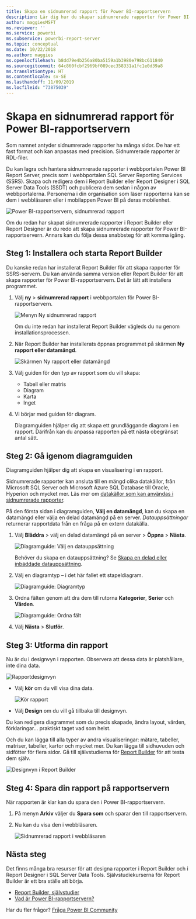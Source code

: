 ```yaml
---
title: Skapa en sidnumrerad rapport för Power BI-rapportservern
description: Lär dig hur du skapar sidnumrerade rapporter för Power BI-rapportservern i några enkla steg.
author: maggiesMSFT
ms.reviewer: ''
ms.service: powerbi
ms.subservice: powerbi-report-server
ms.topic: conceptual
ms.date: 10/22/2018
ms.author: maggies
ms.openlocfilehash: b8dd79e4b256a80ba5159a1b3980e798bc611840
ms.sourcegitcommit: 64c860fcbf2969bf089cec358331a1fc1e0d39a8
ms.translationtype: HT
ms.contentlocale: sv-SE
ms.lasthandoff: 11/09/2019
ms.locfileid: "73875039"
---
```

# <a name="create-a-paginated-report-for-power-bi-report-server"></a>Skapa en sidnumrerad rapport för Power BI-rapportservern
Som namnet antyder sidnumrerade rapporter ha många sidor. De har ett fast format och kan anpassas med precision. Sidnumrerade rapporter är RDL-filer.

Du kan lagra och hantera sidnumrerade rapporter i webbportalen Power BI Report Server, precis som i webbportalen SQL Server Reporting Services (SSRS). Skapa och redigera dem i Report Builder eller Report Designer i SQL Server Data Tools (SSDT) och publicera dem sedan i någon av webbportalerna. Personerna i din organisation som läser rapporterna kan se dem i webbläsaren eller i mobilappen Power BI på deras mobilenhet.

![Power BI-rapportservern, sidnumrerad rapport](media/quickstart-create-paginated-report/reportserver-paginated-report.png)

Om du redan har skapat sidnumrerade rapporter i Report Builder eller Report Designer är du redo att skapa sidnumrerade rapporter för Power BI-rapportservern. Annars kan du följa dessa snabbsteg för att komma igång.

## <a name="step-1-install-and-start-report-builder"></a>Steg 1: Installera och starta Report Builder
Du kanske redan har installerat Report Builder för att skapa rapporter för SSRS-servern. Du kan använda samma version eller Report Builder för att skapa rapporter för Power BI-rapportservern. Det är lätt att installera programmet.

1. Välj **ny** > **sidnumrerad rapport** i webbportalen för Power BI-rapportservern.
   
    ![Menyn Ny sidnumrerad rapport](media/quickstart-create-paginated-report/reportserver-new-paginated-report-menu.png)
   
    Om du inte redan har installerat Report Builder vägleds du nu genom installationsprocessen.
2. När Report Builder har installerats öppnas programmet på skärmen **Ny rapport eller datamängd**.
   
    ![Skärmen Ny rapport eller datamängd](media/quickstart-create-paginated-report/reportserver-paginated-new-report-screen.png)
3. Välj guiden för den typ av rapport som du vill skapa:
   
   * Tabell eller matris
   * Diagram
   * Karta
   * Inget
4. Vi börjar med guiden för diagram.
   
    Diagramguiden hjälper dig att skapa ett grundläggande diagram i en rapport. Därifrån kan du anpassa rapporten på ett nästa obegränsat antal sätt.

## <a name="step-2-go-through-the-chart-wizard"></a>Steg 2: Gå igenom diagramguiden
Diagramguiden hjälper dig att skapa en visualisering i en rapport.

Sidnumrerade rapporter kan ansluta till en mängd olika datakällor, från Microsoft SQL Server och Microsoft Azure SQL Database till Oracle, Hyperion och mycket mer. Läs mer om [datakällor som kan användas i sidnumrerade rapporter](connect-data-sources.md).

På den första sidan i diagramguiden, **Välj en datamängd**, kan du skapa en datamängd eller välja en delad datamängd på en server. *Datauppsättningar* returnerar rapportdata från en fråga på en extern datakälla.

1. Välj **Bläddra** > välj en delad datamängd på en server > **Öppna** > **Nästa**.
   
    ![Diagramguide: Välj en datauppsättning](media/quickstart-create-paginated-report/reportserver-paginated-choose-dataset.png)
   
     Behöver du skapa en datauppsättning? Se [Skapa en delad eller inbäddade datauppsättning](https://docs.microsoft.com/sql/reporting-services/report-data/create-a-shared-dataset-or-embedded-dataset-report-builder-and-ssrs).
2. Välj en diagramtyp – i det här fallet ett stapeldiagram.
   
    ![Diagramguide: Diagramtyp](media/quickstart-create-paginated-report/reportserver-paginated-choose-chart-type.png)
3. Ordna fälten genom att dra dem till rutorna **Kategorier**, **Serier** och **Värden**.
   
    ![Diagramguide: Ordna fält](media/quickstart-create-paginated-report/reportserver-paginated-arrange-fields.png)
4. Välj **Nästa** > **Slutför**.

## <a name="step-3-design-your-report"></a>Steg 3: Utforma din rapport
Nu är du i designvyn i rapporten. Observera att dessa data är platshållare, inte dina data.

![Rapportdesignvyn](media/quickstart-create-paginated-report/reportserver-paginated-preview-report.png)

* Välj **kör** om du vill visa dina data.
  
     ![Kör rapport](media/quickstart-create-paginated-report/reportserver-paginated-run-report.png)
* Välj **Design** om du vill gå tillbaka till designvyn.

Du kan redigera diagrammet som du precis skapade, ändra layout, värden, förklaringar... praktiskt taget vad som helst.

Och du kan lägga till alla typer av andra visualiseringar: mätare, tabeller, matriser, tabeller, kartor och mycket mer. Du kan lägga till sidhuvuden och sidfötter för flera sidor. Gå till självstudierna för [Report Builder](https://docs.microsoft.com/sql/reporting-services/report-builder-tutorials) för att testa dem själv.

![Designvyn i Report Builder](media/quickstart-create-paginated-report/reportserver-paginated-finished-design-report.png)

## <a name="step-4-save-your-report-to-the-report-server"></a>Steg 4: Spara din rapport på rapportservern
När rapporten är klar kan du spara den i Power BI-rapportservern.

1. På menyn **Arkiv** väljer du **Spara som** och sparar den till rapportservern. 
2. Nu kan du visa den i webbläsaren.
   
    ![Sidnumrerad rapport i webbläsaren](media/quickstart-create-paginated-report/reportserver-paginated-report.png)

## <a name="next-steps"></a>Nästa steg
Det finns många bra resurser för att designa rapporter i Report Builder och i Report Designer i SQL Server Data Tools. Självstudiekurserna för Report Builder är ett bra ställe att börja.

* [Report Builder, självstudier](https://docs.microsoft.com/sql/reporting-services/report-builder-tutorials)
* [Vad är Power BI-rapportservern?](get-started.md)  

Har du fler frågor? [Fråga Power BI Community](https://community.powerbi.com/)

